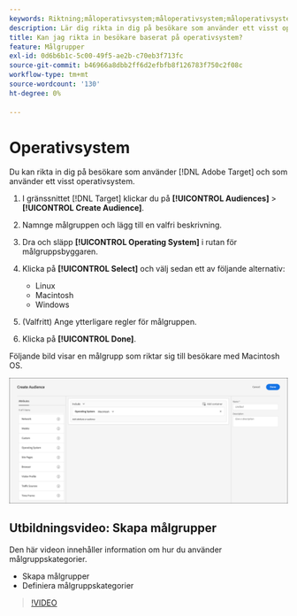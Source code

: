 ```yaml
---
keywords: Riktning;måloperativsystem;måloperativsystem;måloperativsystem;måloperativsystem;OS;mållinux;linux;målfönster;windows;målMacintosh;macintosh;mac;target mac;win;target win
description: Lär dig rikta in dig på besökare som använder ett visst operativsystem (Linux, Macintosh eller Windows).
title: Kan jag rikta in besökare baserat på operativsystem?
feature: Målgrupper
exl-id: 0d6b6b1c-5c00-49f5-ae2b-c70eb3f713fc
source-git-commit: b46966a8dbb2ff6d2efbfb8f126783f750c2f08c
workflow-type: tm+mt
source-wordcount: '130'
ht-degree: 0%

---
```


# Operativsystem

Du kan rikta in dig på besökare som använder [!DNL Adobe Target] och som använder ett visst operativsystem.

1. I gränssnittet [!DNL Target] klickar du på **[!UICONTROL Audiences]** > **[!UICONTROL Create Audience]**.
1. Namnge målgruppen och lägg till en valfri beskrivning.
1. Dra och släpp **[!UICONTROL Operating System]** i rutan för målgruppsbyggaren.
1. Klicka på **[!UICONTROL Select]** och välj sedan ett av följande alternativ:

   * Linux
   * Macintosh
   * Windows

1. (Valfritt) Ange ytterligare regler för målgruppen.
1. Klicka på **[!UICONTROL Done]**.

Följande bild visar en målgrupp som riktar sig till besökare med Macintosh OS.

![](assets/target_os.png)

## Utbildningsvideo: Skapa målgrupper

Den här videon innehåller information om hur du använder målgruppskategorier.

* Skapa målgrupper
* Definiera målgruppskategorier

>[!VIDEO](https://video.tv.adobe.com/v/17392)
